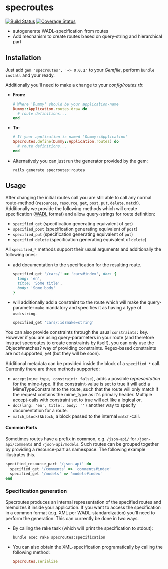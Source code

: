 # specroutes

[![Build Status](https://travis-ci.org/0robustus1/specroutes.svg?branch=master)](https://travis-ci.org/0robustus1/specroutes)
[![Coverage Status](https://img.shields.io/coveralls/0robustus1/specroutes.svg)](https://coveralls.io/r/0robustus1/specroutes)

- autogenerate WADL-specification from routes
- Add mechanism to create routes based on query-string and hierarchical part

## Installation

Just add `gem 'specroutes', '~> 0.0.1'` to your *Gemfile*, perform
`bundle install` and your ready.

Additionally you'll need to make a change to your *config/routes.rb*:

- **From:**

  ```ruby
  # Where 'Dummy' should be your application-name
  Dummy::Application.routes.draw do
    # route definitions...
  end
  ```
- **To:**

  ```ruby
  # If your application is named 'Dummy::Application'
  Specroutes.define(Dummy::Application.routes) do
    # route definitions...
  end
  ```


- Alternatively you can just run the generator provided by the gem:

  ```bash
  rails generate specroutes:routes
  ```

## Usage

After changing the initial routes call you are still able to call any normal
route-method (`resources`, `resource`, `get`, `post`, `put`, `delete`,
`match`). Additionally we provide the following methods which will create
specification ([WADL][WADL] format) and allow query-strings for route
definition:

- `specified_get` (specification generating equivalent of `get`)
- `specified_post` (specification generating equivalent of `post`)
- `specified_put` (specification generating equivalent of `put`)
- `specified_delete` (specification generating equivalent of `delete`)

All `specified_*` methods support their usual arguments and additionally the
following ones:

- add documentation to the specification for the resulting route.

  ```ruby
  specified_get '/cars/' => 'cars#index', doc: {
    lang: 'en',
    title: 'Some title',
    body: 'Some body'
  }
  ```
- will additionally add a constraint to the route which will make the
  query-parameter `make` mandatory and specifies it as having a type of
  `xsd:string`.

  ```ruby
  specified_get 'cars/:id?make=string'
  ```

You can also provide constraints through the usual `constraints:` key. However
if you are using query-parameters in your route (and therefore instruct
specroutes to create constraints by itself), you can only use the
Object#matches? way of providing constraints. Regex-based constraints are not
supported, yet (but they will be soon).

Additional metadata can be provided inside the block of a `specified_*` call.
Currently there are three methods supported:

- `accept(mime_type, constraint: false)`, adds a possible *representation* for
  the mime-type.  If the constraint-value is set to true it will add a
  MimeTypeConstraint to the route, such that the route will only match if the
  request contains the mime_type as it's primary header. Multiple accept-calls
  with constraint set to true will act like a logical *or*.
- `doc(lang: 'en', title:, body: '')` another way to specify documentation for a route.
- `match_block(&block`, a block passed to the internal `match`-call.

#### Common Parts

Sometimes routes have a prefix in common, e.g. `/json-api/` for `/json-api/comments` and `/json-api/models`.
Such routes can be grouped together by providing a resource-part as namespace.
The following example illustrates this.

```ruby
specified_resource_part '/json-api' do
  specified_get '/comments' => 'comments#index'
  specified_get '/models' => 'models#index'
end
```

### Specification generation

Specroutes produces an internal representation of the specified routes and
memoizes it inside your application. If you want to access the specification in
a common format (e.g. XML per WADL-standardization) you'll need to perform the
generation. This can currently be done in two ways.

- By calling the rake task (which will print the specification to stdout):

  ```bash
  bundle exec rake specroutes:specification
  ```


- You can also obtain the XML-specification programatically by calling the
following method:

  ```ruby
  Specroutes.serialize
  ```


[WADL]: http://www.w3.org/Submission/wadl/
